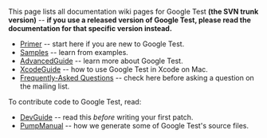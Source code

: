 This page lists all documentation wiki pages for Google Test **(the SVN trunk version)**
-- **if you use a released version of Google Test, please read the
documentation for that specific version instead.**

* [Primer](Primer.md) -- start here if you are new to Google Test.
* [Samples](Samples.md) -- learn from examples.
* [AdvancedGuide](AdvancedGuide.md) -- learn more about Google Test.
* [XcodeGuide](XcodeGuide.md) -- how to use Google Test in Xcode on Mac.
* [Frequently-Asked Questions](FAQ.md) -- check here before asking a question on the mailing list.

To contribute code to Google Test, read:

* [DevGuide](DevGuide.md) -- read this _before_ writing your first patch.
* [PumpManual](PumpManual.md) -- how we generate some of Google Test's source files.